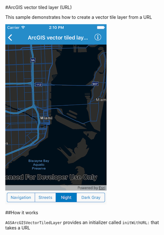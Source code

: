 #ArcGIS vector tiled layer (URL)

This sample demonstrates how to create a vector tile layer from a URL

![](image1.png)

##How it works

`AGSArcGISVectorTiledLayer` provides an initializer called `initWithURL:` that takes a URL



